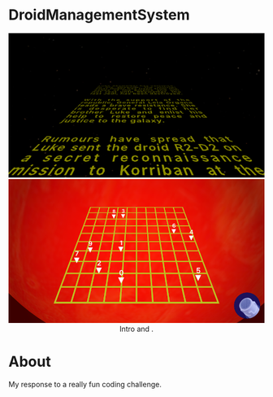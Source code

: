 # DroidManagementSystem

<p align="center">
  <img src="https://github.com/PJCSpencer/DroidManagementSystem/blob/master/intro_thumbnail.png" alt="Intro"/>
  <img src="https://github.com/PJCSpencer/DroidManagementSystem/blob/master/dms_thumbnail.png" alt="DMS"/>Intro and .
</p>

# About
My response to a really fun coding challenge.

